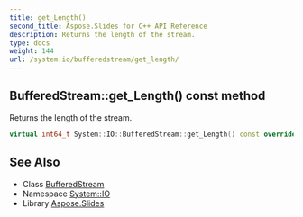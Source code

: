 ```yaml
---
title: get_Length()
second_title: Aspose.Slides for C++ API Reference
description: Returns the length of the stream.
type: docs
weight: 144
url: /system.io/bufferedstream/get_length/
---
```

## BufferedStream::get_Length() const method


Returns the length of the stream.

```cpp
virtual int64_t System::IO::BufferedStream::get_Length() const override
```

## See Also

* Class [BufferedStream](../)
* Namespace [System::IO](../../)
* Library [Aspose.Slides](../../../)